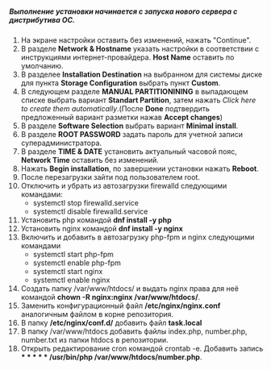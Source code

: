 ##### Выполнение установки начинается с запуска нового сервера с дистрибутива ОС.


1. На экране настройки оставить без изменений, нажать "Continue".
2. В разделе **Network & Hostname** указать настройки в соответствии с инструкциями интернет-провайдера. **Host Name** оставить по умолчанию.
3. В разделее **Installation Destination** на выбранном для системы диске для пункта **Storage Configuration** выбрать пункт **Custom**.
4. В следующем разделе **MANUAL PARTITIONINING** в выпадающем списке выбрать вариант **Standart Partition**, затем нажать _Click here to create them automatically_.(После **Done** подтвердить предложенный вариант разметки нажав **Accept changes**)
5. В разделе **Software Selection** выбрать вариант **Minimal install**.
6. В разделе **ROOT PASSWORD** задать пароль для учетной записи суперадминистратора.
7. В разделе **TIME & DATE** установить актуальный часовой пояс, **Network Time** оставить без изменений.
8. Нажать **Begin installation**, по завершении установки нажать **Reboot**.
9. После перезагрузки зайти под пользователем root.
10. Отключить и убрать из автозагрузки firewalld следующими командами:
    - systemctl stop firewalld.service
    - systemctl disable firewalld.service
11. Установить php командой **dnf install -y php**
12. Установить nginx командой **dnf install -y nginx**
13. Включить и добавить в автозагрузку  php-fpm и nginx следующими командами
    - systemctl start php-fpm
    - systemctl enable php-fpm
    - systemctl start nginx
    - systemctl enable nginx
14. Создать папку /var/www/htdocs/ и выдать nginx права для неё командой **chown -R nginx:nginx /var/www/htdocs/**.
15. Заменить конфигурационный файл **/etc/nginx/nginx.conf** аналогичным файлом в корне репозитория.
16. В папку **/etc/nginx/conf.d/** добавить файл **task.local**
17. В папку /var/www/htdocs добавить файлы index.php, number.php, number.txt из папки htdocs в репозитории.
18. Открыть редактирование cron командой crontab -e. Добавить запись __* * * * * /usr/bin/php /var/www/htdocs/number.php__.
